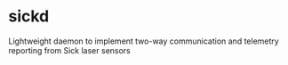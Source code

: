# sickd
Lightweight daemon to implement two-way communication and telemetry reporting from Sick laser sensors
